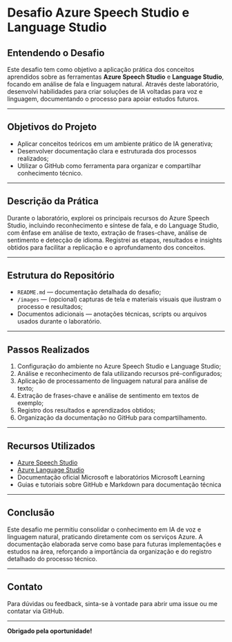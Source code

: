 # Desafio Azure Speech Studio e Language Studio

## Entendendo o Desafio  
Este desafio tem como objetivo a aplicação prática dos conceitos aprendidos sobre as ferramentas **Azure Speech Studio** e **Language Studio**, focando em análise de fala e linguagem natural. Através deste laboratório, desenvolvi habilidades para criar soluções de IA voltadas para voz e linguagem, documentando o processo para apoiar estudos futuros.

---

## Objetivos do Projeto  
- Aplicar conceitos teóricos em um ambiente prático de IA generativa;  
- Desenvolver documentação clara e estruturada dos processos realizados;  
- Utilizar o GitHub como ferramenta para organizar e compartilhar conhecimento técnico.

---

## Descrição da Prática  
Durante o laboratório, explorei os principais recursos do Azure Speech Studio, incluindo reconhecimento e síntese de fala, e do Language Studio, com ênfase em análise de texto, extração de frases-chave, análise de sentimento e detecção de idioma. Registrei as etapas, resultados e insights obtidos para facilitar a replicação e o aprofundamento dos conceitos.

---

## Estrutura do Repositório  

- `README.md` — documentação detalhada do desafio;  
- `/images` — (opcional) capturas de tela e materiais visuais que ilustram o processo e resultados;  
- Documentos adicionais — anotações técnicas, scripts ou arquivos usados durante o laboratório.

---

## Passos Realizados  

1. Configuração do ambiente no Azure Speech Studio e Language Studio;  
2. Análise e reconhecimento de fala utilizando recursos pré-configurados;  
3. Aplicação de processamento de linguagem natural para análise de texto;  
4. Extração de frases-chave e análise de sentimento em textos de exemplo;  
5. Registro dos resultados e aprendizados obtidos;  
6. Organização da documentação no GitHub para compartilhamento.

---

## Recursos Utilizados  

- [Azure Speech Studio](https://azure.microsoft.com/services/cognitive-services/speech-services/)  
- [Azure Language Studio](https://azure.microsoft.com/services/cognitive-services/language-service/)  
- Documentação oficial Microsoft e laboratórios Microsoft Learning  
- Guias e tutoriais sobre GitHub e Markdown para documentação técnica

---

## Conclusão  

Este desafio me permitiu consolidar o conhecimento em IA de voz e linguagem natural, praticando diretamente com os serviços Azure. A documentação elaborada serve como base para futuras implementações e estudos na área, reforçando a importância da organização e do registro detalhado do processo técnico.

---

## Contato  

Para dúvidas ou feedback, sinta-se à vontade para abrir uma issue ou me contatar via GitHub.

---

**Obrigado pela oportunidade!**


